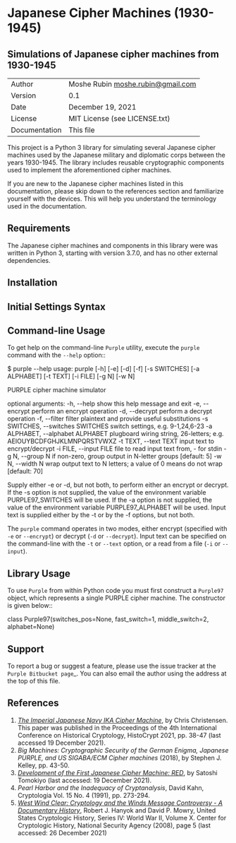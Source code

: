 # Japanese Cipher Machines (1930-1945)

## Simulations of Japanese cipher machines from 1930-1945

|   |  |
| ------------- | ------------- |
| Author | Moshe Rubin <moshe.rubin@gmail.com> |
| Version | 0.1 |
| Date | December 19, 2021 |
| License | MIT License (see LICENSE.txt) |
| Documentation | This file |

This project is a Python 3 library for simulating several Japanese cipher 
machines used by the Japanese military and diplomatic corps between the years
1930-1945.  The library includes reusable cryptographic components used to 
implement the aforementioned cipher machines.

If you are new to the Japanese cipher machines listed in this documentation, 
please skip down to the references section and familiarize yourself with the devices. 
This will help you understand the terminology used in the documentation.

## Requirements

The Japanese cipher machines and components in this library were was written in Python 3, starting with version 3.7.0, and has no other external
dependencies.

## Installation



## Initial Settings Syntax



## Command-line Usage

To get help on the command-line ``Purple`` utility, execute the ``purple``
command with the ``--help`` option::

   $ purple --help
   usage: purple [-h] [-e] [-d] [-f] [-s SWITCHES] [-a ALPHABET] [-t TEXT]
                 [-i FILE] [-g N] [-w N]

   PURPLE cipher machine simulator

   optional arguments:
     -h, --help            show this help message and exit
     -e, --encrypt         perform an encrypt operation
     -d, --decrypt         perform a decrypt operation
     -f, --filter          filter plaintext and provide useful substitutions
     -s SWITCHES, --switches SWITCHES
                           switch settings, e.g. 9-1,24,6-23
     -a ALPHABET, --alphabet ALPHABET
                           plugboard wiring string, 26-letters; e.g.
                           AEIOUYBCDFGHJKLMNPQRSTVWXZ
     -t TEXT, --text TEXT  input text to encrypt/decrypt
     -i FILE, --input FILE
                           file to read input text from, - for stdin
     -g N, --group N       if non-zero, group output in N-letter groups [default:
                           5]
     -w N, --width N       wrap output text to N letters; a value of 0 means do
                           not wrap [default: 70]

   Supply either -e or -d, but not both, to perform either an encrypt or decrypt.
   If the -s option is not supplied, the value of the environment variable
   PURPLE97_SWITCHES will be used. If the -a option is not supplied, the value of
   the environment variable PURPLE97_ALPHABET will be used. Input text is
   supplied either by the -t or by the -f options, but not both.

The ``purple`` command operates in two modes, either encrypt (specified with
``-e`` or ``--encrypt``) or decrypt (``-d`` or ``--decrypt``). Input text can
be specified on the command-line with the ``-t`` or ``--text`` option, or
a read from a file (``-i`` or ``--input``).


## Library Usage

To use ``Purple`` from within Python code you must first construct
a ``Purple97`` object, which represents a single PURPLE cipher machine. The
constructor is given below::

   class Purple97(switches_pos=None, fast_switch=1, middle_switch=2,
                  alphabet=None)


## Support

To report a bug or suggest a feature, please use the issue tracker at the
`Purple Bitbucket page`_. You can also email the author using the address at
the top of this file.


## References

1. [*The Imperial Japanese Navy IKA Cipher Machine*](https://ecp.ep.liu.se/index.php/histocrypt/article/view/155), by Chris Christensen.  This paper was published in the Proceedings of the 4th International Conference on Historical Cryptology, HistoCrypt 2021, pp. 38-47 (last accessed 19 December 2021). 
2. *Big Machines: Cryptographic Security of the German Enigma, Japanese PURPLE, and US SIGABA/ECM Cipher machines* (2018), by Stephen J. Kelley, pp. 43-50.
3. [*Development of the First Japanese Cipher Machine: RED*](http://cryptiana.web.fc2.com/code/redciphermachine.htm), by Satoshi Tomokiyo (last accessed: 19 December 2021).
4. *Pearl Harbor and the Inadequacy of Cryptanalysis*, David Kahn, Cryptologia Vol. 15 No. 4 (1991), pp. 273-294.
5. [*West Wind Clear: Cryptology and the Winds Message Controversy - A Documentary History*](https://www.nsa.gov/portals/75/documents/about/cryptologic-heritage/historical-figures-publications/publications/wwii/west_wind_clear.pdf), Robert J. Hanyok and David P. Mowry, United States Cryptologic History, Series IV: World War II, Volume X. Center for Cryptologic History, National Security Agency (2008), page 5 (last accessed: 26 December 2021)

